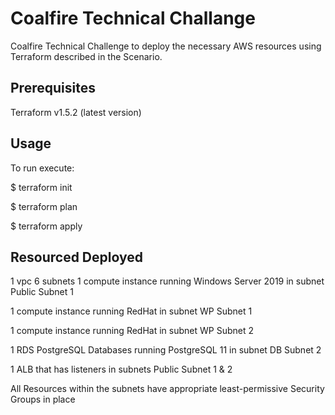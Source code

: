 # Coalfire Technical Challange
Coalfire Technical Challenge to deploy the necessary AWS resources
using Terraform described in the Scenario. 

## Prerequisites
Terraform  v1.5.2 (latest version) 

## Usage
To run execute:

$ terraform init

$ terraform plan

$ terraform apply

## Resourced Deployed 

1 vpc
6 subnets
1 compute instance running Windows Server 2019 in subnet Public Subnet 1

1 compute instance running RedHat in subnet WP Subnet 1

1 compute instance running RedHat in subnet WP Subnet 2

1 RDS PostgreSQL Databases running PostgreSQL 11 in subnet DB Subnet 2

1 ALB that has listeners in subnets Public Subnet 1 & 2

All Resources within the subnets have appropriate least-permissive Security Groups in place
